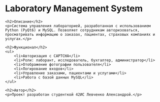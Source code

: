 <!DOCTYPE html>
<html lang="ru">
<head>
    <meta charset="UTF-8">
    <meta name="viewport" content="width=device-width, initial-scale=1.0">
    <title>Laboratory Management System</title>
</head>
<body>
    <h1>Laboratory Management System</h1>

    <h2>Описание</h2>
    <p>Система управления лабораторией, разработанная с использованием Python (PyQt6) и MySQL. Позволяет сотрудникам авторизоваться, просматривать информацию о заказах, пациентах, страховых компаниях и услугах.</p>

    <h2>Функционал</h2>
    <ul>
        <li>Авторизация с CAPTCHA</li>
        <li>Роли: лаборант, исследователь, бухгалтер, администратор</li>
        <li>Отображение фотографии пользователя</li>
        <li>Логирование входов</li>
        <li>Управление заказами, пациентами и услугами</li>
        <li>Работа с базой данных MySQL</li>
    </ul>

    <h2>Автор</h2>
    <p>Проект разработан студенткой 42ИС Левченко Александрой.</p>
</body>
</html>
